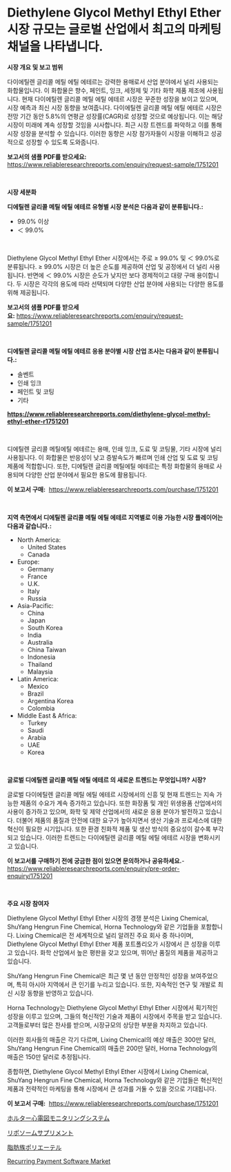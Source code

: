 <p><h1>Diethylene Glycol Methyl Ethyl Ether 시장 규모는 글로벌 산업에서 최고의 마케팅 채널을 나타냅니다.</h1></p><p><strong>시장 개요 및 보고 범위</strong></p>
<p><p>다이에틸렌 글리콜 메틸 에틸 에테르는 강력한 용매로서 산업 분야에서 널리 사용되는 화합물입니다. 이 화합물은 향수, 페인트, 잉크, 세정제 및 기타 화학 제품 제조에 사용됩니다. 현재 다이에틸렌 글리콜 메틸 에틸 에테르 시장은 꾸준한 성장을 보이고 있으며, 시장 예측과 최신 시장 동향을 보여줍니다. 다이에틸렌 글리콜 메틸 에틸 에테르 시장은 전망 기간 동안 5.8%의 연평균 성장률(CAGR)로 성장할 것으로 예상됩니다. 이는 해당 시장이 미래에 계속 성장할 것임을 시사합니다. 최근 시장 트렌드를 파악하고 이를 통해 시장 성장을 분석할 수 있습니다. 이러한 동향은 시장 참가자들이 시장을 이해하고 성공적으로 성장할 수 있도록 도와줍니다.</p></p>
<p><strong>보고서의 샘플 PDF를 받으세요:</strong> <a href="https://www.reliableresearchreports.com/enquiry/request-sample/1751201">https://www.reliableresearchreports.com/enquiry/request-sample/1751201</a></p>
<p>&nbsp;</p>
<p><strong>시장 세분화</strong></p>
<p><strong>디에틸렌 글리콜 메틸 에틸 에테르 유형별 시장 분석은 다음과 같이 분류됩니다.:</strong></p>
<p><ul><li>99.0% 이상</li><li>＜ 99.0%</li></ul></p>
<p>&nbsp;</p>
<p><p>Diethylene Glycol Methyl Ethyl Ether 시장에서는 주로 ≥ 99.0% 및 ＜ 99.0%로 분류됩니다. ≥ 99.0% 시장은 더 높은 순도를 제공하여 산업 및 공정에서 더 널리 사용됩니다. 반면에 ＜ 99.0% 시장은 순도가 낮지만 보다 경제적이고 대량 구매 용이합니다. 두 시장은 각각의 용도에 따라 선택되며 다양한 산업 분야에 사용되는 다양한 용도를 위해 제공됩니다.</p></p>
<p><strong>보고서의 샘플 PDF를 받으세요:</strong>&nbsp;<a href="https://www.reliableresearchreports.com/enquiry/request-sample/1751201">https://www.reliableresearchreports.com/enquiry/request-sample/1751201</a></p>
<p>&nbsp;</p>
<p><strong> 디에틸렌 글리콜 메틸 에틸 에테르 응용 분야별 시장 산업 조사는 다음과 같이 분류됩니다.:</strong></p>
<p><ul><li>솔벤트</li><li>인쇄 잉크</li><li>페인트 및 코팅</li><li>기타</li></ul></p>
<p><strong><a href="https://www.reliableresearchreports.com/diethylene-glycol-methyl-ethyl-ether-r1751201">https://www.reliableresearchreports.com/diethylene-glycol-methyl-ethyl-ether-r1751201</a></strong></p>
<p>&nbsp;</p>
<p><p>디에틸렌 글리콜 메틸에틸 에테르는 용매, 인쇄 잉크, 도료 및 코팅물, 기타 시장에 널리 사용됩니다. 이 화합물은 반응성이 낮고 증발속도가 빠르며 인쇄 산업 및 도료 및 코팅 제품에 적합합니다. 또한, 디에틸렌 글리콜 메틸에틸 에테르는 특정 화합물의 용매로 사용되며 다양한 산업 분야에서 필요한 용도에 활용됩니다.</p></p>
<p><strong>이 보고서 구매:</strong>&nbsp; <a href="https://www.reliableresearchreports.com/purchase/1751201">https://www.reliableresearchreports.com/purchase/1751201</a></p>
<p>&nbsp;</p>
<p><strong>지역 측면에서 디에틸렌 글리콜 메틸 에틸 에테르 지역별로 이용 가능한 시장 플레이어는 다음과 같습니다.:</strong></p>
<p><ul>
    <li>
        North America:
        <ul>
            <li>United States</li>
            <li>Canada</li>
        </ul>
    </li>
    <li>
        Europe:
        <ul>
            <li>Germany</li>
            <li>France</li>
            <li>U.K.</li>
            <li>Italy</li>
            <li>Russia</li>
        </ul>
    </li>
    <li>
        Asia-Pacific:
        <ul>
            <li>China</li>
            <li>Japan</li>
            <li>South Korea</li>
            <li>India</li>
            <li>Australia</li>
            <li>China Taiwan</li>
            <li>Indonesia</li>
            <li>Thailand</li>
            <li>Malaysia</li>
        </ul>
    </li>
    <li>
        Latin America:
        <ul>
            <li>Mexico</li>
            <li>Brazil</li>
            <li>Argentina Korea</li>
            <li>Colombia</li>
        </ul>
    </li>
    <li>
        Middle East & Africa:
        <ul>
            <li>Turkey</li>
            <li>Saudi</li>
            <li>Arabia</li>
            <li>UAE</li>
            <li>Korea</li>
        </ul>
    </li>
    </ul></p>
<p>&nbsp;</p>
<p><strong>글로벌 디에틸렌 글리콜 메틸 에틸 에테르 의 새로운 트렌드는 무엇입니까? 시장?</strong></p>
<p><p>글로벌 다이에틸렌 글리콜 메틸 에틸 에테르 시장에서의 신흥 및 현재 트렌드는 지속 가능한 제품의 수요가 계속 증가하고 있습니다. 또한 화장품 및 개인 위생용품 산업에서의 사용이 증가하고 있으며, 화학 및 제약 산업에서의 새로운 응용 분야가 발전하고 있습니다. 더불어 제품의 품질과 안전에 대한 요구가 높아지면서 생산 기술과 프로세스에 대한 혁신이 필요한 시기입니다. 또한 환경 친화적 제품 및 생산 방식의 중요성이 갈수록 부각되고 있습니다. 이러한 트렌드는 다이에틸렌 글리콜 메틸 에틸 에테르 시장을 변화시키고 있습니다.</p></p>
<p><strong>이 보고서를 구매하기 전에 궁금한 점이 있으면 문의하거나 공유하세요.</strong>- <a href="https://www.reliableresearchreports.com/enquiry/pre-order-enquiry/1751201">https://www.reliableresearchreports.com/enquiry/pre-order-enquiry/1751201</a></p>
<p>&nbsp;</p>
<p><strong>주요 시장 참여자</strong></p>
<p><p>Diethylene Glycol Methyl Ethyl Ether 시장의 경쟁 분석은 Lixing Chemical, ShuYang Hengrun Fine Chemical, Horna Technology와 같은 기업들을 포함합니다. Lixing Chemical은 전 세계적으로 널리 알려진 주요 회사 중 하나이며, Diethylene Glycol Methyl Ethyl Ether 제품 포트폴리오가 시장에서 큰 성장을 이루고 있습니다. 화학 산업에서 높은 평판을 갖고 있으며, 뛰어난 품질의 제품을 제공하고 있습니다.</p><p>ShuYang Hengrun Fine Chemical은 최근 몇 년 동안 안정적인 성장을 보여주었으며, 특히 아시아 지역에서 큰 인기를 누리고 있습니다. 또한, 지속적인 연구 및 개발로 최신 시장 동향을 반영하고 있습니다.</p><p>Horna Technology는 Diethylene Glycol Methyl Ethyl Ether 시장에서 획기적인 성장을 이루고 있으며, 그들의 혁신적인 기술과 제품이 시장에서 주목을 받고 있습니다. 고객들로부터 많은 찬사를 받으며, 시장규모의 상당한 부분을 차지하고 있습니다.</p><p>이러한 회사들의 매출은 각기 다르며, Lixing Chemical의 예상 매출은 300만 달러, ShuYang Hengrun Fine Chemical의 매출은 200만 달러, Horna Technology의 매출은 150만 달러로 추정됩니다.</p><p>종합하면, Diethylene Glycol Methyl Ethyl Ether 시장에서 Lixing Chemical, ShuYang Hengrun Fine Chemical, Horna Technology와 같은 기업들은 혁신적인 제품과 전략적인 마케팅을 통해 시장에서 큰 성과를 거둘 수 있을 것으로 기대됩니다.</p></p>
<p><strong>이 보고서 구매:</strong>&nbsp;&nbsp;<a href="https://www.reliableresearchreports.com/purchase/1751201">https://www.reliableresearchreports.com/purchase/1751201</a></p>
<p><p><a href="https://medium.com/@diegoskiles2023/%E3%83%9B%E3%83%AB%E3%82%BF%E3%83%BC%E5%BF%83%E9%9B%BB%E5%9B%B3%E3%83%A2%E3%83%8B%E3%82%BF%E3%83%AA%E3%83%B3%E3%82%B0%E3%82%B7%E3%82%B9%E3%83%86%E3%83%A0%E3%81%AE%E5%B8%82%E5%A0%B4%E3%83%AC%E3%83%9D%E3%83%BC%E3%83%88%E3%81%AF-%E3%81%93%E3%81%AE%E5%B8%82%E5%A0%B4%E3%81%AE%E6%9C%80%E6%96%B0%E3%81%AE%E3%83%88%E3%83%AC%E3%83%B3%E3%83%89%E3%81%A8%E6%88%90%E9%95%B7%E6%A9%9F%E4%BC%9A%E3%82%92%E6%98%8E%E3%82%89%E3%81%8B%E3%81%AB%E3%81%97%E3%81%BE%E3%81%99-f9cb55aa9d7b">ホルター心電図モニタリングシステム</a></p><p><a href="https://medium.com/@diegoskiles2023/%E3%83%AA%E3%83%9D%E3%82%BD%E3%83%BC%E3%83%9E%E3%83%AB%E3%82%B5%E3%83%97%E3%83%AA%E3%83%A1%E3%83%B3%E3%83%88%E5%B8%82%E5%A0%B4%E3%81%AE%E8%A6%8F%E6%A8%A1%E3%81%AF-%E3%82%B0%E3%83%AD%E3%83%BC%E3%83%90%E3%83%AB%E7%94%A3%E6%A5%AD%E3%81%AE%E6%9C%80%E9%81%A9%E3%81%AA%E3%83%9E%E3%83%BC%E3%82%B1%E3%83%86%E3%82%A3%E3%83%B3%E3%82%B0%E3%83%81%E3%83%A3%E3%83%8D%E3%83%AB%E3%82%92%E6%98%8E%E3%82%89%E3%81%8B%E3%81%AB%E3%81%97%E3%81%BE%E3%81%99-1d0c2795138f">リポソームサプリメント</a></p><p><a href="https://github.com/SarahFahey88/Market-Research-Report-List-1/blob/main/134016825380.md">脂肪族ポリエーテル</a></p><p><a href="https://github.com/okotobwrhuteie/Market-Research-Report-List-2/blob/main/recurring-payment-software-market.md">Recurring Payment Software Market</a></p></p>
